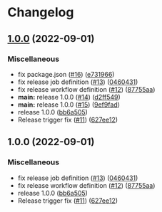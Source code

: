 # Changelog

## [1.0.0](https://github.com/sygmaprotocol/sygma-sdk/compare/v1.0.0...v1.0.0) (2022-09-01)


### Miscellaneous

* fix package.json ([#16](https://github.com/sygmaprotocol/sygma-sdk/issues/16)) ([e731966](https://github.com/sygmaprotocol/sygma-sdk/commit/e73196621f78582b83fab77fa182e74f4e7100c7))
* fix release job definition ([#13](https://github.com/sygmaprotocol/sygma-sdk/issues/13)) ([0460431](https://github.com/sygmaprotocol/sygma-sdk/commit/046043136a1aa915d9908ab9928fa72c48ed7692))
* fix release workflow definition ([#12](https://github.com/sygmaprotocol/sygma-sdk/issues/12)) ([87755aa](https://github.com/sygmaprotocol/sygma-sdk/commit/87755aa390cafacca8ce63ae8f90e507937ffc76))
* **main:** release 1.0.0 ([#14](https://github.com/sygmaprotocol/sygma-sdk/issues/14)) ([d2ff549](https://github.com/sygmaprotocol/sygma-sdk/commit/d2ff549d78db85114db0157d8ecc2c8becbaf258))
* **main:** release 1.0.0 ([#15](https://github.com/sygmaprotocol/sygma-sdk/issues/15)) ([9ef9fad](https://github.com/sygmaprotocol/sygma-sdk/commit/9ef9fadd8b4edd80a8e065623b0f114562cb0804))
* release 1.0.0 ([bb6a505](https://github.com/sygmaprotocol/sygma-sdk/commit/bb6a5053d843960f445f0dacebe101745f4d908f))
* Release trigger fix ([#11](https://github.com/sygmaprotocol/sygma-sdk/issues/11)) ([627ee12](https://github.com/sygmaprotocol/sygma-sdk/commit/627ee121c9c35d562e27388e9257dc944e19d68a))

## 1.0.0 (2022-09-01)


### Miscellaneous

* fix release job definition ([#13](https://github.com/sygmaprotocol/sygma-sdk/issues/13)) ([0460431](https://github.com/sygmaprotocol/sygma-sdk/commit/046043136a1aa915d9908ab9928fa72c48ed7692))
* fix release workflow definition ([#12](https://github.com/sygmaprotocol/sygma-sdk/issues/12)) ([87755aa](https://github.com/sygmaprotocol/sygma-sdk/commit/87755aa390cafacca8ce63ae8f90e507937ffc76))
* release 1.0.0 ([bb6a505](https://github.com/sygmaprotocol/sygma-sdk/commit/bb6a5053d843960f445f0dacebe101745f4d908f))
* Release trigger fix ([#11](https://github.com/sygmaprotocol/sygma-sdk/issues/11)) ([627ee12](https://github.com/sygmaprotocol/sygma-sdk/commit/627ee121c9c35d562e27388e9257dc944e19d68a))
